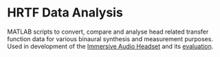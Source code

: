 # HRTF Data Analysis
MATLAB scripts to convert, compare and analyse head related transfer function data for various binaural synthesis and measurement purposes. Used in development of the [Immersive Audio Headset](https://github.com/rishi-s/Immersive-Audio-Headset) and its [evaluation](https://qmro.qmul.ac.uk/xmlui/bitstream/handle/123456789/57820/Skukla%20Real-time%20binaural%202019%20Accepted.pdf?sequence=4&isAllowed=y).
